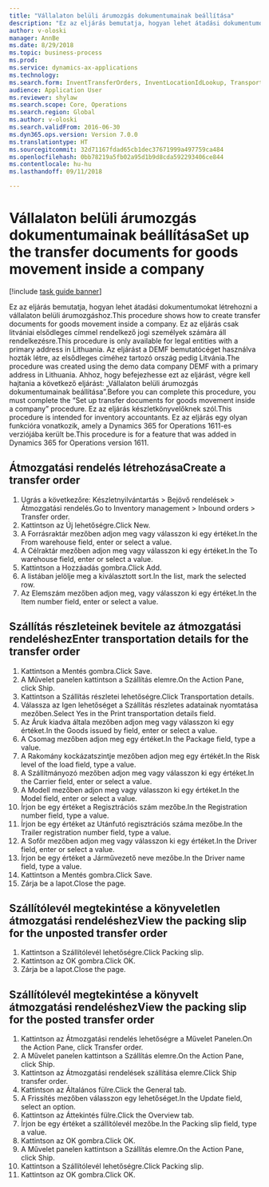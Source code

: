 ```yaml
--- 
title: "Vállalaton belüli árumozgás dokumentumainak beállítása"
description: "Ez az eljárás bemutatja, hogyan lehet átadási dokumentumokat létrehozni a vállalaton belüli árumozgáshoz."
author: v-oloski
manager: AnnBe
ms.date: 8/29/2018
ms.topic: business-process
ms.prod: 
ms.service: dynamics-ax-applications
ms.technology: 
ms.search.form: InventTransferOrders, InventLocationIdLookup, TransportationDocument, HcmWorkerLookUp, SrsReportViewerForm, InventTransferParmShip
audience: Application User
ms.reviewer: shylaw
ms.search.scope: Core, Operations
ms.search.region: Global
ms.author: v-oloski
ms.search.validFrom: 2016-06-30
ms.dyn365.ops.version: Version 7.0.0
ms.translationtype: HT
ms.sourcegitcommit: 32d71167fdad65cb1dec37671999a497759ca484
ms.openlocfilehash: 0bb78219a5fb02a95d1b9d8cda592293406ce844
ms.contentlocale: hu-hu
ms.lasthandoff: 09/11/2018

---
```

# <a name="set-up-the-transfer-documents-for-goods-movement-inside-a-company"></a><span data-ttu-id="9b51f-103">Vállalaton belüli árumozgás dokumentumainak beállítása</span><span class="sxs-lookup"><span data-stu-id="9b51f-103">Set up the transfer documents for goods movement inside a company</span></span>

[!include [task guide banner](../../includes/task-guide-banner.md)]

<span data-ttu-id="9b51f-104">Ez az eljárás bemutatja, hogyan lehet átadási dokumentumokat létrehozni a vállalaton belüli árumozgáshoz.</span><span class="sxs-lookup"><span data-stu-id="9b51f-104">This procedure shows how to create transfer documents for goods movement inside a company.</span></span> <span data-ttu-id="9b51f-105">Ez az eljárás csak litvániai elsődleges címmel rendelkező jogi személyek számára áll rendelkezésre.</span><span class="sxs-lookup"><span data-stu-id="9b51f-105">This procedure is only available for legal entities with a primary address in Lithuania.</span></span> <span data-ttu-id="9b51f-106">Az eljárást a DEMF bemutatócéget használva hozták létre, az elsődleges címéhez tartozó ország pedig Litvánia.</span><span class="sxs-lookup"><span data-stu-id="9b51f-106">The procedure was created using the demo data company DEMF with a primary address in Lithuania.</span></span> <span data-ttu-id="9b51f-107">Ahhoz, hogy befejezhesse ezt az eljárást, végre kell hajtania a következő eljárást: „Vállalaton belüli árumozgás dokumentumainak beállítása”.</span><span class="sxs-lookup"><span data-stu-id="9b51f-107">Before you can complete this procedure, you must complete the “Set up transfer documents for goods movement inside a company” procedure.</span></span> <span data-ttu-id="9b51f-108">Ez az eljárás készletkönyvelőknek szól.</span><span class="sxs-lookup"><span data-stu-id="9b51f-108">This procedure is intended for inventory accountants.</span></span> <span data-ttu-id="9b51f-109">Ez az eljárás egy olyan funkcióra vonatkozik, amely a Dynamics 365 for Operations 1611-es verziójába került be.</span><span class="sxs-lookup"><span data-stu-id="9b51f-109">This procedure is for a feature that was added in Dynamics 365 for Operations version 1611.</span></span>


## <a name="create-a-transfer-order"></a><span data-ttu-id="9b51f-110">Átmozgatási rendelés létrehozása</span><span class="sxs-lookup"><span data-stu-id="9b51f-110">Create a transfer order</span></span>
1. <span data-ttu-id="9b51f-111">Ugrás a következőre: Készletnyilvántartás > Bejövő rendelések > Átmozgatási rendelés.</span><span class="sxs-lookup"><span data-stu-id="9b51f-111">Go to Inventory management > Inbound orders > Transfer order.</span></span>
2. <span data-ttu-id="9b51f-112">Kattintson az Új lehetőségre.</span><span class="sxs-lookup"><span data-stu-id="9b51f-112">Click New.</span></span>
3. <span data-ttu-id="9b51f-113">A Forrásraktár mezőben adjon meg vagy válasszon ki egy értéket.</span><span class="sxs-lookup"><span data-stu-id="9b51f-113">In the From warehouse field, enter or select a value.</span></span>
4. <span data-ttu-id="9b51f-114">A Célraktár mezőben adjon meg vagy válasszon ki egy értéket.</span><span class="sxs-lookup"><span data-stu-id="9b51f-114">In the To warehouse field, enter or select a value.</span></span>
5. <span data-ttu-id="9b51f-115">Kattintson a Hozzáadás gombra.</span><span class="sxs-lookup"><span data-stu-id="9b51f-115">Click Add.</span></span>
6. <span data-ttu-id="9b51f-116">A listában jelölje meg a kiválasztott sort.</span><span class="sxs-lookup"><span data-stu-id="9b51f-116">In the list, mark the selected row.</span></span>
7. <span data-ttu-id="9b51f-117">Az Elemszám mezőben adjon meg, vagy válasszon ki egy értéket.</span><span class="sxs-lookup"><span data-stu-id="9b51f-117">In the Item number field, enter or select a value.</span></span>

## <a name="enter-transportation-details-for-the-transfer-order"></a><span data-ttu-id="9b51f-118">Szállítás részleteinek bevitele az átmozgatási rendeléshez</span><span class="sxs-lookup"><span data-stu-id="9b51f-118">Enter transportation details for the transfer order</span></span>
1. <span data-ttu-id="9b51f-119">Kattintson a Mentés gombra.</span><span class="sxs-lookup"><span data-stu-id="9b51f-119">Click Save.</span></span>
2. <span data-ttu-id="9b51f-120">A Művelet panelen kattintson a Szállítás elemre.</span><span class="sxs-lookup"><span data-stu-id="9b51f-120">On the Action Pane, click Ship.</span></span>
3. <span data-ttu-id="9b51f-121">Kattintson a Szállítás részletei lehetőségre.</span><span class="sxs-lookup"><span data-stu-id="9b51f-121">Click Transportation details.</span></span>
4. <span data-ttu-id="9b51f-122">Válassza az Igen lehetőséget a Szállítás részletes adatainak nyomtatása mezőben.</span><span class="sxs-lookup"><span data-stu-id="9b51f-122">Select Yes in the Print transportation details field.</span></span>
5. <span data-ttu-id="9b51f-123">Az Áruk kiadva általa mezőben adjon meg vagy válasszon ki egy értéket.</span><span class="sxs-lookup"><span data-stu-id="9b51f-123">In the Goods issued by field, enter or select a value.</span></span>
6. <span data-ttu-id="9b51f-124">A Csomag mezőben adjon meg egy értéket.</span><span class="sxs-lookup"><span data-stu-id="9b51f-124">In the Package field, type a value.</span></span>
7. <span data-ttu-id="9b51f-125">A Rakomány kockázatszintje mezőben adjon meg egy értékét.</span><span class="sxs-lookup"><span data-stu-id="9b51f-125">In the Risk level of the load field, type a value.</span></span>
8. <span data-ttu-id="9b51f-126">A Szállítmányozó mezőben adjon meg vagy válasszon ki egy értéket.</span><span class="sxs-lookup"><span data-stu-id="9b51f-126">In the Carrier field, enter or select a value.</span></span>
9. <span data-ttu-id="9b51f-127">A Modell mezőben adjon meg vagy válasszon ki egy értéket.</span><span class="sxs-lookup"><span data-stu-id="9b51f-127">In the Model field, enter or select a value.</span></span>
10. <span data-ttu-id="9b51f-128">Írjon be egy értéket a Regisztrációs szám mezőbe.</span><span class="sxs-lookup"><span data-stu-id="9b51f-128">In the Registration number field, type a value.</span></span>
11. <span data-ttu-id="9b51f-129">Írjon be egy értéket az Utánfutó regisztrációs száma mezőbe.</span><span class="sxs-lookup"><span data-stu-id="9b51f-129">In the Trailer registration number field, type a value.</span></span>
12. <span data-ttu-id="9b51f-130">A Sofőr mezőben adjon meg vagy válasszon ki egy értéket.</span><span class="sxs-lookup"><span data-stu-id="9b51f-130">In the Driver field, enter or select a value.</span></span>
13. <span data-ttu-id="9b51f-131">Írjon be egy értéket a Járművezető neve mezőbe.</span><span class="sxs-lookup"><span data-stu-id="9b51f-131">In the Driver name field, type a value.</span></span>
14. <span data-ttu-id="9b51f-132">Kattintson a Mentés gombra.</span><span class="sxs-lookup"><span data-stu-id="9b51f-132">Click Save.</span></span>
15. <span data-ttu-id="9b51f-133">Zárja be a lapot.</span><span class="sxs-lookup"><span data-stu-id="9b51f-133">Close the page.</span></span>

## <a name="view-the-packing-slip-for-the-unposted-transfer-order"></a><span data-ttu-id="9b51f-134">Szállítólevél megtekintése a könyveletlen átmozgatási rendeléshez</span><span class="sxs-lookup"><span data-stu-id="9b51f-134">View the packing slip for the unposted transfer order</span></span>
1. <span data-ttu-id="9b51f-135">Kattintson a Szállítólevél lehetőségre.</span><span class="sxs-lookup"><span data-stu-id="9b51f-135">Click Packing slip.</span></span>
2. <span data-ttu-id="9b51f-136">Kattintson az OK gombra.</span><span class="sxs-lookup"><span data-stu-id="9b51f-136">Click OK.</span></span>
3. <span data-ttu-id="9b51f-137">Zárja be a lapot.</span><span class="sxs-lookup"><span data-stu-id="9b51f-137">Close the page.</span></span>

## <a name="view-the-packing-slip-for-the-posted-transfer-order"></a><span data-ttu-id="9b51f-138">Szállítólevél megtekintése a könyvelt átmozgatási rendeléshez</span><span class="sxs-lookup"><span data-stu-id="9b51f-138">View the packing slip for the posted transfer order</span></span>
1. <span data-ttu-id="9b51f-139">Kattintson az Átmozgatási rendelés lehetőségre a Művelet Panelen.</span><span class="sxs-lookup"><span data-stu-id="9b51f-139">On the Action Pane, click Transfer order.</span></span>
2. <span data-ttu-id="9b51f-140">A Művelet panelen kattintson a Szállítás elemre.</span><span class="sxs-lookup"><span data-stu-id="9b51f-140">On the Action Pane, click Ship.</span></span>
3. <span data-ttu-id="9b51f-141">Kattintson az Átmozgatási rendelések szállítása elemre.</span><span class="sxs-lookup"><span data-stu-id="9b51f-141">Click Ship transfer order.</span></span>
4. <span data-ttu-id="9b51f-142">Kattintson az Általános fülre.</span><span class="sxs-lookup"><span data-stu-id="9b51f-142">Click the General tab.</span></span>
5. <span data-ttu-id="9b51f-143">A Frissítés mezőben válasszon egy lehetőséget.</span><span class="sxs-lookup"><span data-stu-id="9b51f-143">In the Update field, select an option.</span></span>
6. <span data-ttu-id="9b51f-144">Kattintson az Áttekintés fülre.</span><span class="sxs-lookup"><span data-stu-id="9b51f-144">Click the Overview tab.</span></span>
7. <span data-ttu-id="9b51f-145">Írjon be egy értéket a szállítólevél mezőbe.</span><span class="sxs-lookup"><span data-stu-id="9b51f-145">In the Packing slip field, type a value.</span></span>
8. <span data-ttu-id="9b51f-146">Kattintson az OK gombra.</span><span class="sxs-lookup"><span data-stu-id="9b51f-146">Click OK.</span></span>
9. <span data-ttu-id="9b51f-147">A Művelet panelen kattintson a Szállítás elemre.</span><span class="sxs-lookup"><span data-stu-id="9b51f-147">On the Action Pane, click Ship.</span></span>
10. <span data-ttu-id="9b51f-148">Kattintson a Szállítólevél lehetőségre.</span><span class="sxs-lookup"><span data-stu-id="9b51f-148">Click Packing slip.</span></span>
11. <span data-ttu-id="9b51f-149">Kattintson az OK gombra.</span><span class="sxs-lookup"><span data-stu-id="9b51f-149">Click OK.</span></span>



